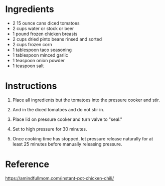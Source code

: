 Ingredients
===========
- 2 15 ounce cans diced tomatoes
- 2 cups water or stock or beer
- 1 pound frozen chicken breasts
- 2 cups dried pinto beans rinsed and sorted
- 2 cups frozen corn
- 1 tablespoon taco seasoning
- 1 tablespoon minced garlic
- 1 teaspoon onion powder
- 1 teaspoon salt

Instructions
============
1. Place all ingredients but the tomatoes into the pressure cooker and stir.

2. And in the diced tomatoes and do not stir in.

3. Place lid on pressure cooker and turn valve to "seal." 

4. Set to high pressure for 30 minutes. 

5. Once cooking time has stopped, let pressure release naturally for at least 
   25 minutes before manually releasing pressure. 

Reference
=========
https://amindfullmom.com/instant-pot-chicken-chili/
